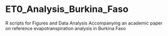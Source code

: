 # ET0_Analysis_Burkina_Faso
R scripts for Figures and Data Analysis Accompanying an academic paper on reference evapotranspiration analysis in Burkina Faso
